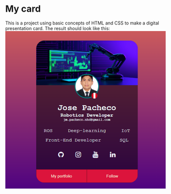 # My card
This is a project using basic concepts of HTML and CSS to make a digital presentation card.
The result should look like this:
![alt text](https://github.com/jimm21/my_own_card/blob/main/My%20card%202.png) 

